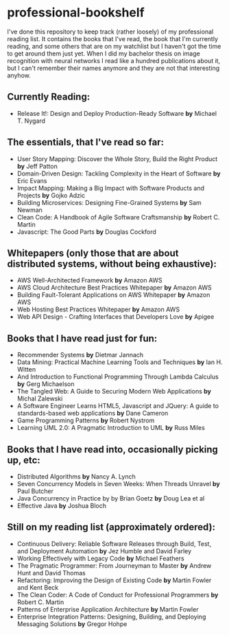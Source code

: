 # professional-bookshelf

I've done this repository to keep track (rather loosely) of my professional reading list. It contains the books that I've read, the book that I'm currently reading, and some others that are on my watchlist but I haven't got the time to get around them just yet. When I did my bachelor thesis on image recognition with neural networks I read like a hundred publications about it, but I can't remember their names anymore and they are not that interesting anyhow.

## Currently Reading:
* Release It!: Design and Deploy Production-Ready Software **by** Michael T. Nygard

## The essentials, that I've read so far:

* User Story Mapping: Discover the Whole Story, Build the Right Product **by** Jeff Patton
* Domain-Driven Design: Tackling Complexity in the Heart of Software **by** Eric Evans
* Impact Mapping: Making a Big Impact with Software Products and Projects **by** Gojko Adzic
* Building Microservices: Designing Fine-Grained Systems **by** Sam Newman
* Clean Code: A Handbook of Agile Software Craftsmanship **by** Robert C. Martin
* Javascript: The Good Parts **by** Douglas Cockford

## Whitepapers (only those that are about distributed systems, without being exhaustive):
* AWS Well-Architected Framework **by** Amazon AWS
* AWS Cloud Architecture Best Practices Whitepaper **by** Amazon AWS
* Building Fault-Tolerant Applications on AWS Whitepaper **by** Amazon AWS
* Web Hosting Best Practices Whitepaper **by** Amazon AWS
* Web API Design - Crafting Interfaces that Developers Love **by** Apigee

## Books that I have read just for fun:
* Recommender Systems **by** Dietmar Jannach
* Data Mining: Practical Machine Learning Tools and Techniques **by** Ian H. Witten
* And Introduction to Functional Programming Through Lambda Calculus **by** Gerg Michaelson
* The Tangled Web: A Guide to Securing Modern Web Applications **by** Michal Zalewski
* A Software Engineer Learns HTML5, Javascript and JQuery: A guide to standards-based web applications **by** Dane Cameron
* Game Programming Patterns **by** Robert Nystrom
* Learning UML 2.0: A Pragmatic Introduction to UML **by** Russ Miles

## Books that I have read into, occasionally picking up, etc:
* Distributed Algorithms **by** Nancy A. Lynch
* Seven Concurrency Models in Seven Weeks: When Threads Unravel **by** Paul Butcher
* Java Concurrency in Practice by by Brian Goetz **by** Doug Lea et al
* Effective Java  **by** Joshua Bloch

## Still on my reading list (approximately ordered):
* Continuous Delivery: Reliable Software Releases through Build, Test, and Deployment Automation **by** Jez Humble and David Farley 
* Working Effectively with Legacy Code **by** Michael Feathers
* The Pragmatic Programmer: From Journeyman to Master **by** Andrew Hunt and David Thomas
* Refactoring: Improving the Design of Existing Code **by** Martin Fowler and Kent Beck
* The Clean Coder: A Code of Conduct for Professional Programmers **by** Robert C. Martin
* Patterns of Enterprise Application Architecture **by** Martin Fowler
* Enterprise Integration Patterns: Designing, Building, and Deploying Messaging Solutions **by** Gregor Hohpe
